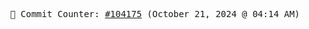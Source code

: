 <p align="center">
    <samp>
        📮 Commit Counter: <a href="https://github.com/Javascript-void0/Javascript-void0/commits/main">#104175</a> (October 21, 2024 @ 04:14 AM)
    </samp>
</p>